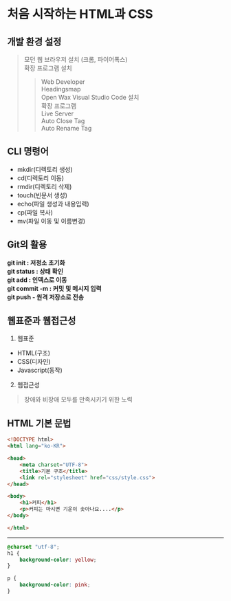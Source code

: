 # 처음 시작하는 HTML과 CSS
## 개발 환경 설정
> 모던 웹 브라우저 설치 (크롬, 파이어폭스)  
> 확장 프로그램 설치  
>> Web Developer  
>> Headingsmap  
>> Open Wax
> Visual Studio Code 설치  
> 확장 프로그램  
>> Live Server  
>> Auto Close Tag  
>> Auto Rename Tag
## CLI 명령어  
* mkdir(디렉토리 생성)  
* cd(디렉토리 이동)
* rmdir(디렉토리 삭제)
* touch(빈문서 생성)
* echo(파일 생성과 내용입력)
* cp(파일 복사)
* mv(파일 이동 및 이름변경)
## Git의 활용
**git init : 저정소 초기화**  
**git status : 상태 확인**  
**git add : 인덱스로 이동**  
**git commit -m : 커밋 및 메시지 입력**  
**git push - 원격 저장소로 전송**  
## 웹표준과 웹접근성
1. 웹표준  
* HTML(구조)
* CSS(디자인)
* Javascript(동작)
2. 웹접근성
> 장애와 비장애 모두를 만족시키기 위한 노력
## HTML 기본 문법
``` HTML
<!DOCTYPE html>
<html lang="ko-KR">

<head>
    <meta charset="UTF-8">
    <title>기본 구조</title>
    <link rel="stylesheet" href="css/style.css">
</head>

<body>
    <h1>커피</h1>
    <p>커피는 마시면 기운이 솟아나요....</p>
</body>

</html>
```
---
``` CSS
@charset "utf-8";
h1 {
    background-color: yellow;
}

p {
    background-color: pink;
}
```